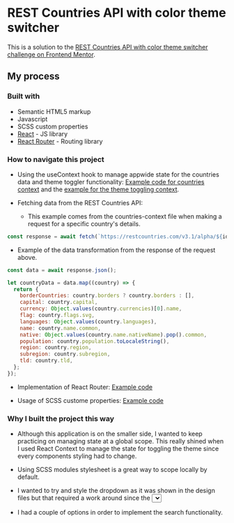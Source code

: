 # REST Countries API with color theme switcher

This is a solution to the [REST Countries API with color theme switcher challenge on Frontend Mentor](https://www.frontendmentor.io/challenges/rest-countries-api-with-color-theme-switcher-5cacc469fec04111f7b848ca).

## My process

### Built with

- Semantic HTML5 markup
- Javascript
- SCSS custom properties
- [React](https://reactjs.org/) - JS library
- [React Router](https://reactrouter.com/en/main) - Routing library

### How to navigate this project

- Using the useContext hook to manage appwide state for the countries data and theme toggler functionality: [Example code for countries context](https://github.com/aljayy/countries-project/blob/main/src/context/countries-context.js) and the [example for the theme toggling context](https://github.com/aljayy/countries-project/blob/main/src/context/theme-context.js).

- Fetching data from the REST Countries API:
  - This example comes from the countries-context file when making a request for a specific country's details.

```js
const response = await fetch(`https://restcountries.com/v3.1/alpha/${id}`);
```

- Example of the data transformation from the response of the request above.

```js
const data = await response.json();

let countryData = data.map((country) => {
  return {
    borderCountries: country.borders ? country.borders : [],
    capital: country.capital,
    currency: Object.values(country.currencies)[0].name,
    flag: country.flags.svg,
    languages: Object.values(country.languages),
    name: country.name.common,
    native: Object.values(country.name.nativeName).pop().common,
    population: country.population.toLocaleString(),
    region: country.region,
    subregion: country.subregion,
    tld: country.tld,
  };
});
```

- Implementation of React Router: [Example code](https://github.com/aljayy/countries-project/blob/main/src/App.js)

- Usage of SCSS custome properties: [Example code](https://github.com/aljayy/countries-project/blob/main/src/_variables.module.scss)

### Why I built the project this way

- Although this application is on the smaller side, I wanted to keep practicing on managing state at a global scope. This really shined when I used React Context to manage the state for toggling the theme since every components styling had to change.
- Using SCSS modules stylesheet is a great way to scope locally by default.
- I wanted to try and style the dropdown as it was shown in the design files but that required a work around since the <select> element wouldn't allow such stylings. While it worked, I'd probably use Material UI next time to achieve this.

- I had a couple of options in order to implement the search functionality.
